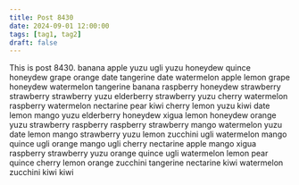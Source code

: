 ```yaml
---
title: Post 8430
date: 2024-09-01 12:00:00
tags: [tag1, tag2]
draft: false
---
```

This is post 8430.
banana
apple
yuzu
ugli
yuzu
honeydew
quince
honeydew
grape
orange
date
tangerine
date
watermelon
apple
lemon
grape
honeydew
watermelon
tangerine
banana
raspberry
honeydew
strawberry
strawberry
strawberry
yuzu
elderberry
strawberry
yuzu
cherry
watermelon
raspberry
watermelon
nectarine
pear
kiwi
cherry
lemon
yuzu
kiwi
date
lemon
mango
yuzu
elderberry
honeydew
xigua
lemon
honeydew
orange
yuzu
strawberry
raspberry
raspberry
strawberry
mango
watermelon
yuzu
date
lemon
mango
strawberry
yuzu
lemon
zucchini
ugli
watermelon
mango
quince
ugli
orange
mango
ugli
cherry
nectarine
apple
mango
xigua
raspberry
strawberry
yuzu
orange
quince
ugli
watermelon
lemon
pear
quince
cherry
lemon
orange
zucchini
tangerine
nectarine
kiwi
watermelon
zucchini
kiwi
kiwi
